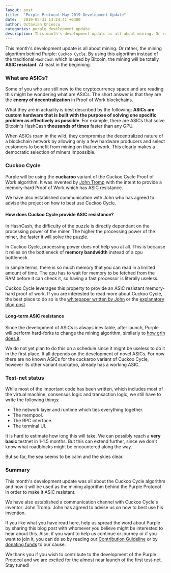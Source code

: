 ```yaml
---
layout: post
title:  "Purple Protocol May 2019 Development Update"
date:   2019-05-31 13:24:41 +0300
author: Octavian Oncescu
categories: purple development update
description: This month's development update is all about mining. Or rather, the mining algorithm behind Purple...
--- 
```


This month's development update is all about mining. Or rather, the mining algorithm behind Purple: `Cuckoo Cycle`. By using this algorithm instead of the traditional `HashCash` which is used by Bitcoin, the mining will be totally **ASIC resistant**. At least in the beginning.

### What are ASICs?
Some of you who are still new to the cryptocurrency space and are reading this might be wondering what are ASICs. The short answer is that they are the **enemy of decentralization** in Proof of Work blockchains.

What they are in actuality is best described by the following: **ASICs are custom hardware that is built with the purpose of solving one specific problem as effectively as possible**. For example, there are ASICs that solve Bitcoin's HashCash **thousands of times** faster than any GPU.

When ASICs roam in the wild, they compromise the decentralized nature of a blockchain network by allowing only a few hardware producers and select customers to benefit from mining on that network. This clearly makes a democratic selection of miners impossible.

### Cuckoo Cycle
Purple will be using the **cuckaroo** variant of the Cuckoo Cycle Proof of Work algorithm. It was invented by [John Tromp](https://github.com/tromp) with the intent to provide a memory-hard Proof of Work which has ASIC resistance. 

We have also established communication with John who has agreed to advise the project on how to best use Cuckoo Cycle.

#### How does Cuckoo Cycle provide ASIC resistance?
In HashCash, the difficulty of the puzzle is directly dependant on the processing power of the miner. The higher the processing power of the miner, the faster it will solve the puzzle.

In Cuckoo Cycle, processing power does not help you at all. This is because it relies on the bottleneck of **memory bandwidth** instead of a cpu bottleneck.

In simple terms, there is so much memory that you can read in a limited amount of time. The cpu has to wait for memory to be fetched from the RAM before it can check it, so having a fast processor is literally useless. 

Cuckoo Cycle leverages this property to provide an ASIC resistant memory-hard proof of work. If you are interested to read more about Cuckoo Cycle, the best place to do so is the [whitepaper written by John](https://eprint.iacr.org/2014/059.pdf) or the [explanatory blog post](http://cryptorials.io/beyond-hashcash-proof-work-theres-mining-hashing/).

#### Long-term ASIC resistance
Since the development of ASICs is always inevitable, after launch, Purple will perform hard-forks to change the mining algorithm, similarly to [how grin does it](https://www.coindesk.com/grin-cryptocurrency-to-vote-on-change-to-hard-fork-roadmap).

We do not yet plan to do this on a schedule since it might be useless to do it in the first place. It all depends on the development of novel ASICs. For now there are no known ASICs for the cuckaroo variant of Cuckoo Cycle, however its other variant cuckatoo, already has a working ASIC.

### Test-net status
While most of the important code has been written, which includes most of the virtual machine, consensus logic and transaction logic, we still have to write the following things:

* The network layer and runtime which ties everything together.
* The mempool.
* The RPC interface.
* The terminal UI.

It is hard to estimate how long this will take. We can possibly reach a **very basic** testnet in 1-1.5 months. But this can extend further, since we don't know what roadblocks might be encountered along the way. 

But so far, the sea seems to be calm and the skies clear.

### Summary
This month's development update was all about the Cuckoo Cycle algorithm and how it will be used as the mining algorithm behind the Purple Protocol in order to make it ASIC resistant.

We have also established a communication channel with Cuckoo Cycle's inventor: John Tromp. John has agreed to advise us on how to best use his invention.

If you like what you have read here, help us spread the word about Purple by sharing this blog post with whomever you believe might be interested to hear about this. Also, if you want to help us continue or journey or if you want to join it, you can do so by reading our [Contribution Guideline](https://github.com/purpleprotocol/wiki/wiki/Contribution-Guideline) or by [donating funds](https://purpleprotocol.org/blog/participate-in-purple-crowdfunding-campaign) to our cause.

We thank you if you wish to contribute to the development of the Purple Protocol and we are excited for the almost near launch of the first test-net. Stay tuned!

